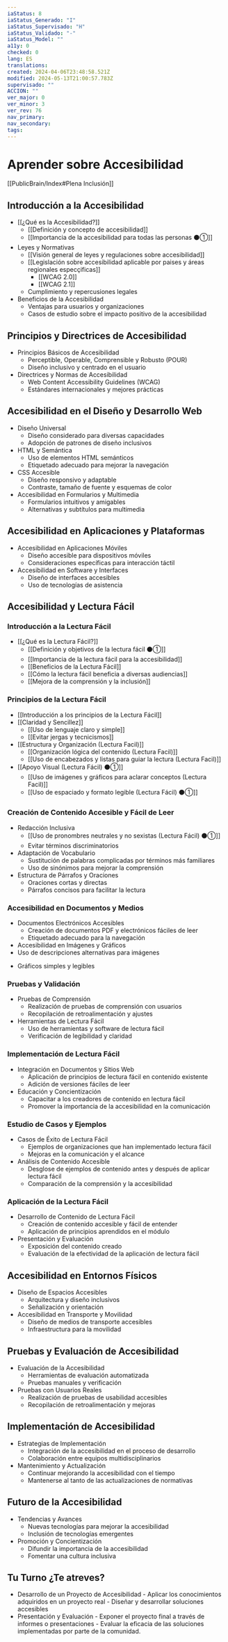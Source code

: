 ```yaml
---
iaStatus: 8
iaStatus_Generado: "I"
iaStatus_Supervisado: "H"
iaStatus_Validado: "-"
iaStatus_Model: ""
a11y: 0
checked: 0
lang: ES
translations: 
created: 2024-04-06T23:48:58.521Z
modified: 2024-05-13T21:00:57.783Z
supervisado: ""
ACCION: ""
ver_major: 0
ver_minor: 3
ver_rev: 76
nav_primary: 
nav_secondary: 
tags:
---
```

# Aprender sobre Accesibilidad

[[PublicBrain/Index#Plena Inclusión]]

## Introducción a la Accesibilidad

* [[¿Qué es la Accesibilidad?]]
	* [[Definición y concepto de accesibilidad]]
	* [[Importancia de la accesibilidad para todas las personas ⚫①]]
* Leyes y Normativas
	* [[Visión general de leyes y regulaciones sobre accesibilidad]]
	* [[Legislación sobre accesibilidad aplicable por paises y áreas regionales especçificas]]
		* [[WCAG 2.0]]
		* [[WCAG 2.1]]
	* Cumplimiento y repercusiones legales
* Beneficios de la Accesibilidad
	* Ventajas para usuarios y organizaciones
	* Casos de estudio sobre el impacto positivo de la accesibilidad
## Principios y Directrices de Accesibilidad

- Principios Básicos de Accesibilidad
	- Perceptible, Operable, Comprensible y Robusto (POUR)
	- Diseño inclusivo y centrado en el usuario
- Directrices y Normas de Accesibilidad
	- Web Content Accessibility Guidelines (WCAG)
	- Estándares internacionales y mejores prácticas
## Accesibilidad en el Diseño y Desarrollo Web

* Diseño Universal
	* Diseño considerado para diversas capacidades
	* Adopción de patrones de diseño inclusivos
* HTML y Semántica
	* Uso de elementos HTML semánticos
	* Etiquetado adecuado para mejorar la navegación
* CSS Accesible
	* Diseño responsivo y adaptable
	* Contraste, tamaño de fuente y esquemas de color
* Accesibilidad en Formularios y Multimedia
	* Formularios intuitivos y amigables
	* Alternativas y subtítulos para multimedia
## Accesibilidad en Aplicaciones y Plataformas

- Accesibilidad en Aplicaciones Móviles
	- Diseño accesible para dispositivos móviles
	- Consideraciones específicas para interacción táctil
- Accesibilidad en Software y Interfaces
	- Diseño de interfaces accesibles
	- Uso de tecnologías de asistencia

## Accesibilidad y Lectura Fácil

### Introducción a la Lectura Fácil

* [[¿Qué es la Lectura Fácil?]]
	* [[Definición y objetivos de la lectura fácil ⚫①]]
	* [[Importancia de la lectura fácil para la accesibilidad]]
	* [[Beneficios de la Lectura Fácil]]
	* [[Cómo la lectura fácil beneficia a diversas audiencias]]
	- [[Mejora de la comprensión y la inclusión]]

### Principios de la Lectura Fácil

* [[Introducción a los principios de la Lectura Fácil]]
* [[Claridad y Sencillez]]
	* [[Uso de lenguaje claro y simple]]
	* [[Evitar jergas y tecnicismos]]
* [[Estructura y Organización (Lectura Facil)]]
	* [[Organización lógica del contenido (Lectura Facil)]]
	* [[Uso de encabezados y listas para guiar la lectura (Lectura Facil)]]
* [[Apoyo Visual (Lectura Fácil) ⚫①]]
	* [[Uso de imágenes y gráficos para aclarar conceptos (Lectura Facil)]]
	* [[Uso de espaciado y formato legible (Lectura Fácil) ⚫①]]
### Creación de Contenido Accesible y Fácil de Leer

* Redacción Inclusiva
	* [[Uso de pronombres neutrales y no sexistas (Lectura Fácil) ⚫①]]
	* Evitar términos discriminatorios
* Adaptación de Vocabulario
	* Sustitución de palabras complicadas por términos más familiares
	* Uso de sinónimos para mejorar la comprensión
* Estructura de Párrafos y Oraciones
	* Oraciones cortas y directas
	* Párrafos concisos para facilitar la lectura
### Accesibilidad en Documentos y Medios

* Documentos Electrónicos Accesibles
	* Creación de documentos PDF y electrónicos fáciles de leer
	* Etiquetado adecuado para la navegación
* Accesibilidad en Imágenes y Gráficos
* Uso de descripciones alternativas para imágenes
- Gráficos simples y legibles

### Pruebas y Validación

* Pruebas de Comprensión
	* Realización de pruebas de comprensión con usuarios
	* Recopilación de retroalimentación y ajustes
* Herramientas de Lectura Fácil
	* Uso de herramientas y software de lectura fácil
	* Verificación de legibilidad y claridad

### Implementación de Lectura Fácil

* Integración en Documentos y Sitios Web
	* Aplicación de principios de lectura fácil en contenido existente
	* Adición de versiones fáciles de leer
* Educación y Concientización
	* Capacitar a los creadores de contenido en lectura fácil
	* Promover la importancia de la accesibilidad en la comunicación
### Estudio de Casos y Ejemplos

* Casos de Éxito de Lectura Fácil
	* Ejemplos de organizaciones que han implementado lectura fácil
	* Mejoras en la comunicación y el alcance
* Análisis de Contenido Accesible
	* Desglose de ejemplos de contenido antes y después de aplicar lectura fácil
	* Comparación de la comprensión y la accesibilidad
### Aplicación de la Lectura Fácil

* Desarrollo de Contenido de Lectura Fácil
	* Creación de contenido accesible y fácil de entender
	* Aplicación de principios aprendidos en el módulo
* Presentación y Evaluación
	* Exposición del contenido creado
	* Evaluación de la efectividad de la aplicación de lectura fácil

## Accesibilidad en Entornos Físicos

* Diseño de Espacios Accesibles
	* Arquitectura y diseño inclusivos
	* Señalización y orientación
* Accesibilidad en Transporte y Movilidad
	* Diseño de medios de transporte accesibles
	* Infraestructura para la movilidad
## Pruebas y Evaluación de Accesibilidad

* Evaluación de la Accesibilidad
	* Herramientas de evaluación automatizada
	* Pruebas manuales y verificación
* Pruebas con Usuarios Reales
	* Realización de pruebas de usabilidad accesibles
	* Recopilación de retroalimentación y mejoras
## Implementación de Accesibilidad

* Estrategias de Implementación
	* Integración de la accesibilidad en el proceso de desarrollo
	* Colaboración entre equipos multidisciplinarios
* Mantenimiento y Actualización
	* Continuar mejorando la accesibilidad con el tiempo
	* Mantenerse al tanto de las actualizaciones de normativas
## Futuro de la Accesibilidad

* Tendencias y Avances
	* Nuevas tecnologías para mejorar la accesibilidad
	* Inclusión de tecnologías emergentes
* Promoción y Concientización
	* Difundir la importancia de la accesibilidad
	* Fomentar una cultura inclusiva

## Tu Turno ¿Te atreves?

* Desarrollo de un Proyecto de Accesibilidad - Aplicar los conocimientos adquiridos en un proyecto real - Diseñar y desarrollar soluciones accesibles
* Presentación y Evaluación - Exponer el proyecto final a través de informes o presentaciones - Evaluar la eficacia de las soluciones implementadas por parte de la comunidad.